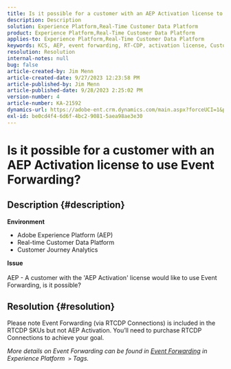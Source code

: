 ```yaml
---
title: Is it possible for a customer with an AEP Activation license to use Event Forwarding?
description: Description
solution: Experience Platform,Real-Time Customer Data Platform
product: Experience Platform,Real-Time Customer Data Platform
applies-to: Experience Platform,Real-Time Customer Data Platform
keywords: KCS, AEP, event forwarding, RT-CDP, activation license, Customer Journey Analytics, Adobe Experience Platform
resolution: Resolution
internal-notes: null
bug: false
article-created-by: Jim Menn
article-created-date: 9/27/2023 12:23:58 PM
article-published-by: Jim Menn
article-published-date: 9/28/2023 2:25:02 PM
version-number: 4
article-number: KA-21592
dynamics-url: https://adobe-ent.crm.dynamics.com/main.aspx?forceUCI=1&pagetype=entityrecord&etn=knowledgearticle&id=0fe596b8-305d-ee11-be6f-6045bd006268
exl-id: be0cd4f4-6d6f-4bc2-9081-5aea98ae3e30
---
```

# Is it possible for a customer with an AEP Activation license to use Event Forwarding?

## Description {#description}

<b>Environment</b>
- Adobe Experience Platform (AEP)
- Real-time Customer Data Platform
- Customer Journey Analytics


<b>Issue</b>
<br><br>AEP - A customer with the 'AEP Activation' license would like to use Event Forwarding, is it possible?<br>

## Resolution {#resolution}


Please note Event Forwarding (via RTCDP Connections) is included in the RTCDP SKUs but not AEP Activation.
You’ll need to purchase RTCDP Connections to achieve your goal.

*More details on Event Forwarding can be found in [Event Forwarding](https://experienceleague.adobe.com/docs/experience-platform/tags/event-forwarding/overview.html?lang=en) in Experience Platform  `>`  Tags.*

